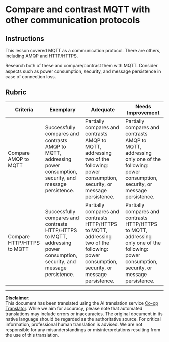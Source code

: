 <!--
CO_OP_TRANSLATOR_METADATA:
{
  "original_hash": "0d4033cdd7b5b5475c63770102e38480",
  "translation_date": "2025-08-28T19:58:50+00:00",
  "source_file": "1-getting-started/lessons/4-connect-internet/assignment.md",
  "language_code": "en"
}
-->
# Compare and contrast MQTT with other communication protocols

## Instructions

This lesson covered MQTT as a communication protocol. There are others, including AMQP and HTTP/HTTPS.

Research both of these and compare/contrast them with MQTT. Consider aspects such as power consumption, security, and message persistence in case of connection loss.

## Rubric

| Criteria | Exemplary | Adequate | Needs Improvement |
| -------- | --------- | -------- | ----------------- |
| Compare AMQP to MQTT | Successfully compares and contrasts AMQP to MQTT, addressing power consumption, security, and message persistence. | Partially compares and contrasts AMQP to MQTT, addressing two of the following: power consumption, security, or message persistence. | Partially compares and contrasts AMQP to MQTT, addressing only one of the following: power consumption, security, or message persistence. |
| Compare HTTP/HTTPS to MQTT | Successfully compares and contrasts HTTP/HTTPS to MQTT, addressing power consumption, security, and message persistence. | Partially compares and contrasts HTTP/HTTPS to MQTT, addressing two of the following: power consumption, security, or message persistence. | Partially compares and contrasts HTTP/HTTPS to MQTT, addressing only one of the following: power consumption, security, or message persistence. |

---

**Disclaimer**:  
This document has been translated using the AI translation service [Co-op Translator](https://github.com/Azure/co-op-translator). While we aim for accuracy, please note that automated translations may include errors or inaccuracies. The original document in its native language should be regarded as the authoritative source. For critical information, professional human translation is advised. We are not responsible for any misunderstandings or misinterpretations resulting from the use of this translation.